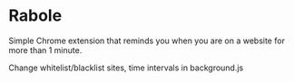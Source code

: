 # Rabole

Simple Chrome extension that reminds you when you are on a website for more than 1 minute.

Change whitelist/blacklist sites, time intervals in background.js
